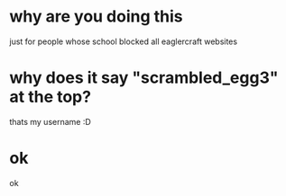 # why are you doing this

just for people whose school blocked all eaglercraft websites

# why does it say "scrambled_egg3" at the top?

thats my username :D

# ok

ok